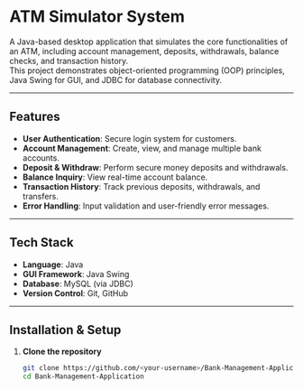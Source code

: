 # ATM Simulator System

A Java-based desktop application that simulates the core functionalities of an ATM, including account management, deposits, withdrawals, balance checks, and transaction history.  
This project demonstrates object-oriented programming (OOP) principles, Java Swing for GUI, and JDBC for database connectivity.

---

## Features

- **User Authentication**: Secure login system for customers.
- **Account Management**: Create, view, and manage multiple bank accounts.
- **Deposit & Withdraw**: Perform secure money deposits and withdrawals.
- **Balance Inquiry**: View real-time account balance.
- **Transaction History**: Track previous deposits, withdrawals, and transfers.
- **Error Handling**: Input validation and user-friendly error messages.

---

## Tech Stack

- **Language**: Java  
- **GUI Framework**: Java Swing  
- **Database**: MySQL (via JDBC)  
- **Version Control**: Git, GitHub

---

## Installation & Setup

1. **Clone the repository**  
   ```bash
   git clone https://github.com/<your-username>/Bank-Management-Application.git
   cd Bank-Management-Application
